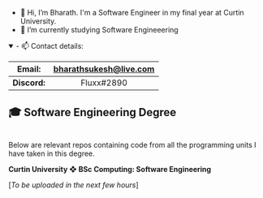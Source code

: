 - 👋 Hi, I’m Bharath. I'm a Software Engineer in my final year at Curtin University.
- 🌱 I’m currently studying Software Engineeering



<details open>
  
<summary>- 📫 Contact details:</summary>  
  
**Email:**|bharathsukesh@live.com
:-----:|:-----:
**Discord:**|Fluxx#2890
  
</details>

<h2> 🎓 Software Engineering Degree </h2>
<br>
Below are relevant repos containing code from all the programming units I have taken in this degree.

**Curtin University ❖ BSc Computing: Software Engineering**

[*To be uploaded in the next few hours*]


